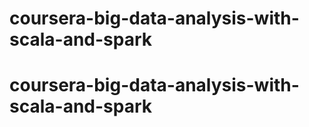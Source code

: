 # coursera-big-data-analysis-with-scala-and-spark
# coursera-big-data-analysis-with-scala-and-spark
